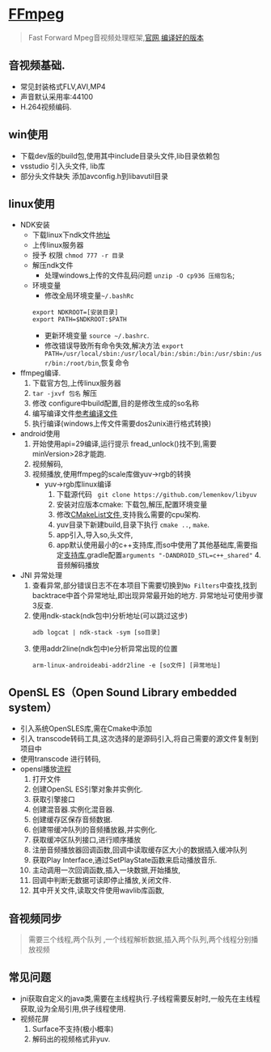 # [FFmpeg](https://blog.csdn.net/leixiaohua1020/article/details/44220151)
> Fast Forward Mpeg音视频处理框架,[官网](http://ffmpeg.org/),[编译好的版本](https://ffmpeg.zeranoe.com/builds/)

## 音视频基础.
* 常见封装格式FLV,AVI,MP4
* 声音默认采用率:44100
* H.264视频编码.

## win使用
* 下载dev版的build包,使用其中include目录头文件,lib目录依赖包
* vsstudio 引入头文件, lib库
* 部分头文件缺失 添加avconfig.h到libavutil目录

## linux使用
* NDK安装
	* 下载linux下ndk文件[地址](https://developer.android.com/ndk/downloads/)
	* 上传linux服务器
	* 授予 权限 `chmod 777 -r 目录`
	* 解压ndk文件
		* 处理windows上传的文件乱码问题 `unzip -O cp936 压缩包名`;
	* 环境变量
		* 修改全局环境变量`~/.bashRc`
		```
		export NDKROOT=[安装目录]
		export PATH=$NDKROOT:$PATH

		```
		* 更新环境变量 `source ~/.bashrc`.
		* 修改错误导致所有命令失效,解决方法 `export PATH=/usr/local/sbin:/usr/local/bin:/sbin:/bin:/usr/sbin:/usr/bin:/root/bin`,恢复命令
* ffmpeg编译.
	1. 下载官方包,上传linux服务器
	2. `tar -jxvf 包名` 解压
	3. 修改 configure中build配置,目的是修改生成的so名称
	4. 编写编译文件[参考](https://juejin.im/post/5d831333f265da03c61e8a28#heading-7)[编译文件](./resources/build_android.sh)
	5. 执行编译(windows上传文件需要dos2unix进行格式转换)
* android使用
    1. 开始使用api=29编译,运行提示 fread_unlock()找不到,需要minVersion>28才能跑.
    2. 视频解码,
    3. 视频播放,使用ffmpeg的scale库做yuv->rgb的转换
        * yuv->rgb库linux编译
            1. 下载源代码 ` git clone https://github.com/lemenkov/libyuv`
            2. 安装对应版本cmake: 下载包,解压,配置环境变量
            3. 修改[CMakeList文件](./resources/CMakeLists.txt),支持我么需要的cpu架构.
            4. yuv目录下新建build,目录下执行 `cmake ..`, `make`.
            5. app引入,导入so,头文件,
            6. app默认使用最小的c++支持库,而so中使用了其他基础库,需要指定[支持库](https://developer.android.com/ndk/guides/cmake.html#variables),gradle配置`arguments "-DANDROID_STL=c++_shared"`
    4.音频解码播放
* JNI 异常处理
    1. 查看异常,部分错误日志不在本项目下需要切换到`No Filters`中查找,找到backtrace中首个异常地址,即出现异常最开始的地方.
    异常地址可使用步骤3反查.
    2. 使用ndk-stack(ndk包中)分析地址(可以跳过这步)
        ```
        adb logcat | ndk-stack -sym [so目录]
        ```
    3. 使用addr2line(ndk包中)e分析异常出现的位置
        ```
        arm-linux-androideabi-addr2line -e [so文件] [异常地址]
        ```
## OpenSL ES（Open Sound Library embedded system）
* 引入系统OpenSLES库,需在Cmake中添加
* 引入 transcode转码工具,这次选择的是源码引入,将自己需要的源文件复制到项目中
* 使用transcode 进行转码,
* opensl播放[流程](./openSl_ES.png)
    1. 打开文件
    2. 创建OpenSL ES引擎对象并实例化.
    3. 获取引擎接口
    4. 创建混音器.实例化混音器.
    5. 创建缓存区保存音频数据.
    6. 创建带缓冲队列的音频播放器,并实例化.
    7. 获取缓冲区队列接口,进行顺序播放
    8. 注册音频播放器回调函数,回调中读取缓存区大小的数据插入缓冲队列
    9. 获取Play Interface,通过SetPlayState函数来启动播放音乐.
    10. 主动调用一次回调函数,插入一块数据,开始播放,
    11. 回调中判断无数据可读即停止播放,关闭文件.
    12. 其中开关文件,读取文件使用wavlib库函数,
## 音视频同步
> 需要三个线程,两个队列 ,一个线程解析数据,插入两个队列,两个线程分别播放视频

## 常见问题
* jni获取自定义的java类,需要在主线程执行.子线程需要反射时,一般先在主线程获取,设为全局引用,供子线程使用.
* 视频花屏
    1. Surface不支持(极小概率)
    2. 解码出的视频格式非yuv.